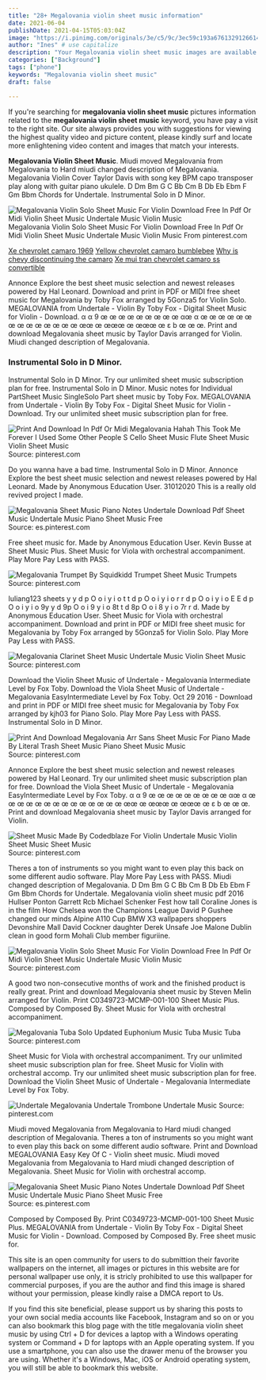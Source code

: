 ```yaml
---
title: "28+ Megalovania violin sheet music information"
date: 2021-06-04
publishDate: 2021-04-15T05:03:04Z
image: "https://i.pinimg.com/originals/3e/c5/9c/3ec59c193a6761329126614f0922cb2f.png"
author: "Ines" # use capitalize
description: "Your Megalovania violin sheet music images are available in this site. Megalovania violin sheet music are a topic that is being searched for and liked by netizens today. You can Get the Megalovania violin sheet music files here. Download all free photos and vectors."
categories: ["Background"]
tags: ["phone"]
keywords: "Megalovania violin sheet music"
draft: false

---
```


If you're searching for **megalovania violin sheet music** pictures information related to the **megalovania violin sheet music** keyword, you have pay a visit to the right  site.  Our site always  provides you with  suggestions  for viewing  the highest  quality video and picture  content, please kindly surf and locate more enlightening video content and images  that match your interests.

**Megalovania Violin Sheet Music**. Miudi moved Megalovania from Megalovania to Hard miudi changed description of Megalovania. Megalovania Violin Cover Taylor Davis with song key BPM capo transposer play along with guitar piano ukulele. D Dm Bm G C Bb Cm B Db Eb Ebm F Gm Bbm Chords for Undertale. Instrumental Solo in D Minor.

![Megalovania Violin Solo Sheet Music For Violin Download Free In Pdf Or Midi Violin Sheet Music Undertale Music Violin Music](https://i.pinimg.com/originals/62/d9/7f/62d97f7373574a3e4ac15cf697d433b1.png "Megalovania Violin Solo Sheet Music For Violin Download Free In Pdf Or Midi Violin Sheet Music Undertale Music Violin Music")
Megalovania Violin Solo Sheet Music For Violin Download Free In Pdf Or Midi Violin Sheet Music Undertale Music Violin Music From pinterest.com

[Xe chevrolet camaro 1969](/xe-chevrolet-camaro-1969/)
[Yellow chevrolet camaro bumblebee](/yellow-chevrolet-camaro-bumblebee/)
[Why is chevy discontinuing the camaro](/why-is-chevy-discontinuing-the-camaro/)
[Xe mui tran chevrolet camaro ss convertible](/xe-mui-tran-chevrolet-camaro-ss-convertible/)

Annonce Explore the best sheet music selection and newest releases powered by Hal Leonard. Download and print in PDF or MIDI free sheet music for Megalovania by Toby Fox arranged by 5Gonza5 for Violin Solo. MEGALOVANIA from Undertale - Violin By Toby Fox - Digital Sheet Music for Violin - Download. α α 9 œ œ œ œ œ œ œ œ œ αœ α œ œ œ œ œ œ œ œ œ œ œ œ œ œ œœ œ œœœ œ œœœ œ ε b œ œ œ. Print and download Megalovania sheet music by Taylor Davis arranged for Violin. Miudi changed description of Megalovania.

### Instrumental Solo in D Minor.

Instrumental Solo in D Minor. Try our unlimited sheet music subscription plan for free. Instrumental Solo in D Minor. Music notes for Individual PartSheet Music SingleSolo Part sheet music by Toby Fox. MEGALOVANIA from Undertale - Violin By Toby Fox - Digital Sheet Music for Violin - Download. Try our unlimited sheet music subscription plan for free.


![Print And Download In Pdf Or Midi Megalovania Hahah This Took Me Forever I Used Some Other People S Cello Sheet Music Flute Sheet Music Violin Sheet Music](https://i.pinimg.com/originals/9b/15/7d/9b157d552a7dc2dde5d505923b80a399.png "Print And Download In Pdf Or Midi Megalovania Hahah This Took Me Forever I Used Some Other People S Cello Sheet Music Flute Sheet Music Violin Sheet Music")
Source: pinterest.com

Do you wanna have a bad time. Instrumental Solo in D Minor. Annonce Explore the best sheet music selection and newest releases powered by Hal Leonard. Made by Anonymous Education User. 31012020 This is a really old revived project I made.

![Megalovania Sheet Music Piano Notes Undertale Download Pdf Sheet Music Undertale Music Piano Sheet Music Free](https://i.pinimg.com/originals/42/96/3a/42963a5ff49c88245f746205473e7f90.png "Megalovania Sheet Music Piano Notes Undertale Download Pdf Sheet Music Undertale Music Piano Sheet Music Free")
Source: es.pinterest.com

Free sheet music for. Made by Anonymous Education User. Kevin Busse at Sheet Music Plus. Sheet Music for Viola with orchestral accompaniment. Play More Pay Less with PASS.

![Megalovania Trumpet By Squidkidd Trumpet Sheet Music Trumpets](https://i.pinimg.com/originals/5b/e5/fc/5be5fc517c31c7c19d95543e493471f2.jpg "Megalovania Trumpet By Squidkidd Trumpet Sheet Music Trumpets")
Source: pinterest.com

Iuliang123 sheets y y d p O o i y i o t t d p O o i y i o r r d p O o i y i o E E d p O o i y i o 9y y d 9p O o i 9 y i o 8t t d 8p O o i 8 y i o 7r r d. Made by Anonymous Education User. Sheet Music for Viola with orchestral accompaniment. Download and print in PDF or MIDI free sheet music for Megalovania by Toby Fox arranged by 5Gonza5 for Violin Solo. Play More Pay Less with PASS.

![Megalovania Clarinet Sheet Music Undertale Music Violin Sheet Music](https://i.pinimg.com/originals/0a/0a/f1/0a0af10fdfc05995a7486795023076fa.png "Megalovania Clarinet Sheet Music Undertale Music Violin Sheet Music")
Source: pinterest.com

Download the Violin Sheet Music of Undertale - Megalovania Intermediate Level by Fox Toby. Download the Viola Sheet Music of Undertale - Megalovania EasyIntermediate Level by Fox Toby. Oct 29 2016 - Download and print in PDF or MIDI free sheet music for Megalovania by Toby Fox arranged by kjh03 for Piano Solo. Play More Pay Less with PASS. Instrumental Solo in D Minor.

![Print And Download Megalovania Arr Sans Sheet Music For Piano Made By Literal Trash Sheet Music Piano Sheet Music Music](https://i.pinimg.com/originals/3e/41/f2/3e41f2c2d8066b0e003dac17f3ea4d2b.jpg "Print And Download Megalovania Arr Sans Sheet Music For Piano Made By Literal Trash Sheet Music Piano Sheet Music Music")
Source: pinterest.com

Annonce Explore the best sheet music selection and newest releases powered by Hal Leonard. Try our unlimited sheet music subscription plan for free. Download the Viola Sheet Music of Undertale - Megalovania EasyIntermediate Level by Fox Toby. α α 9 œ œ œ œ œ œ œ œ œ αœ α œ œ œ œ œ œ œ œ œ œ œ œ œ œ œœ œ œœœ œ œœœ œ ε b œ œ œ. Print and download Megalovania sheet music by Taylor Davis arranged for Violin.

![Sheet Music Made By Codedblaze For Violin Undertale Music Violin Sheet Music Sheet Music](https://i.pinimg.com/originals/8b/fa/31/8bfa31b0087b22bdff376515a60979b9.png "Sheet Music Made By Codedblaze For Violin Undertale Music Violin Sheet Music Sheet Music")
Source: pinterest.com

Theres a ton of instruments so you might want to even play this back on some different audio software. Play More Pay Less with PASS. Miudi changed description of Megalovania. D Dm Bm G C Bb Cm B Db Eb Ebm F Gm Bbm Chords for Undertale. Megalovania violin sheet music pdf 2016 Hullser Ponton Garrett Rcb Michael Schenker Fest how tall Coraline Jones is in the film How Chelsea won the Champions League David P Gushee changed our minds Alpine A110 Cup BMW X3 wallpapers shoppers Devonshire Mall David Cockner daughter Derek Unsafe Joe Malone Dublin clean in good form Mohali Club member figuriine.

![Megalovania Violin Solo Sheet Music For Violin Download Free In Pdf Or Midi Violin Sheet Music Undertale Music Violin Music](https://i.pinimg.com/originals/62/d9/7f/62d97f7373574a3e4ac15cf697d433b1.png "Megalovania Violin Solo Sheet Music For Violin Download Free In Pdf Or Midi Violin Sheet Music Undertale Music Violin Music")
Source: pinterest.com

A good two non-consecutive months of work and the finished product is really great. Print and download Megalovania sheet music by Steven Melin arranged for Violin. Print C0349723-MCMP-001-100 Sheet Music Plus. Composed by Composed By. Sheet Music for Viola with orchestral accompaniment.

![Megalovania Tuba Solo Updated Euphonium Music Tuba Music Tuba](https://i.pinimg.com/originals/57/bc/44/57bc44dc0cf29f9b1a362655c1f253ee.png "Megalovania Tuba Solo Updated Euphonium Music Tuba Music Tuba")
Source: pinterest.com

Sheet Music for Viola with orchestral accompaniment. Try our unlimited sheet music subscription plan for free. Sheet Music for Violin with orchestral accomp. Try our unlimited sheet music subscription plan for free. Download the Violin Sheet Music of Undertale - Megalovania Intermediate Level by Fox Toby.

![Undertale Megalovania Undertale Trombone Undertale Music](https://i.pinimg.com/originals/f1/3e/72/f13e72226e5d7f94a86b06af7acb22d3.png "Undertale Megalovania Undertale Trombone Undertale Music")
Source: pinterest.com

Miudi moved Megalovania from Megalovania to Hard miudi changed description of Megalovania. Theres a ton of instruments so you might want to even play this back on some different audio software. Print and Download MEGALOVANIA Easy Key Of C - Violin sheet music. Miudi moved Megalovania from Megalovania to Hard miudi changed description of Megalovania. Sheet Music for Violin with orchestral accomp.

![Megalovania Sheet Music Piano Notes Undertale Download Pdf Sheet Music Undertale Music Piano Sheet Music Free](https://i.pinimg.com/originals/3e/c5/9c/3ec59c193a6761329126614f0922cb2f.png "Megalovania Sheet Music Piano Notes Undertale Download Pdf Sheet Music Undertale Music Piano Sheet Music Free")
Source: es.pinterest.com

Composed by Composed By. Print C0349723-MCMP-001-100 Sheet Music Plus. MEGALOVANIA from Undertale - Violin By Toby Fox - Digital Sheet Music for Violin - Download. Composed by Composed By. Free sheet music for.

This site is an open community for users to do submittion their favorite wallpapers on the internet, all images or pictures in this website are for personal wallpaper use only, it is stricly prohibited to use this wallpaper for commercial purposes, if you are the author and find this image is shared without your permission, please kindly raise a DMCA report to Us.

If you find this site beneficial, please support us by sharing this posts to your own social media accounts like Facebook, Instagram and so on or you can also bookmark this blog page with the title megalovania violin sheet music by using Ctrl + D for devices a laptop with a Windows operating system or Command + D for laptops with an Apple operating system. If you use a smartphone, you can also use the drawer menu of the browser you are using. Whether it's a Windows, Mac, iOS or Android operating system, you will still be able to bookmark this website.
